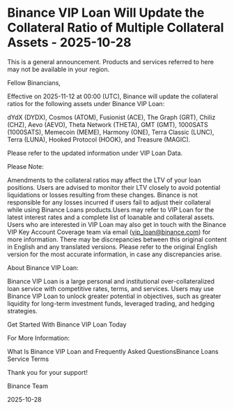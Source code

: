 # Binance VIP Loan Will Update the Collateral Ratio of Multiple Collateral Assets - 2025-10-28

This is a general announcement. Products and services referred to here may not be available in your region.

Fellow Binancians,

Effective on 2025-11-12 at 00:00 (UTC), Binance will update the collateral ratios for the following assets under Binance VIP Loan: 

dYdX (DYDX), Cosmos (ATOM), Fusionist (ACE), The Graph (GRT), Chiliz (CHZ), Aevo (AEVO), Theta Network (THETA), GMT (GMT), 1000SATS (1000SATS), Memecoin (MEME), Harmony (ONE), Terra Classic (LUNC), Terra (LUNA), Hooked Protocol (HOOK), and Treasure (MAGIC).

Please refer to the updated information under VIP Loan Data.

Please Note:

Amendments to the collateral ratios may affect the LTV of your loan positions. Users are advised to monitor their LTV closely to avoid potential liquidations or losses resulting from these changes. Binance is not responsible for any losses incurred if users fail to adjust their collateral while using Binance Loans products.Users may refer to VIP Loan for the latest interest rates and a complete list of loanable and collateral assets. Users who are interested in VIP Loan may also get in touch with the Binance VIP Key Account Coverage team via email (vip_loan@binance.com) for more information. There may be discrepancies between this original content in English and any translated versions. Please refer to the original English version for the most accurate information, in case any discrepancies arise.

About Binance VIP Loan: 

Binance VIP Loan is a large personal and institutional over-collateralized loan service with competitive rates, terms, and services. Users may use Binance VIP Loan to unlock greater potential in objectives, such as greater liquidity for long-term investment funds, leveraged trading, and hedging strategies. 

Get Started With Binance VIP Loan Today

For More Information: 

What Is Binance VIP Loan and Frequently Asked QuestionsBinance Loans Service Terms

Thank you for your support!

Binance Team

2025-10-28